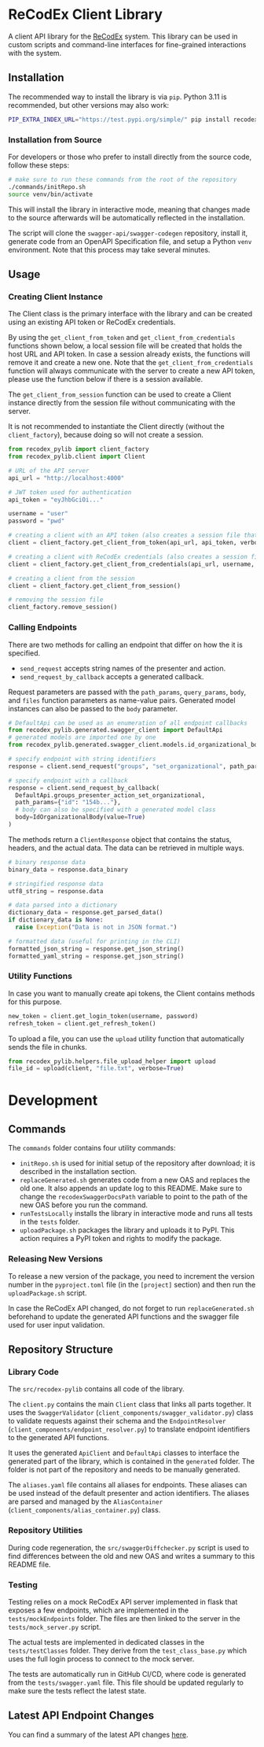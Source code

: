 # ReCodEx Client Library

A client API library for the [ReCodEx](https://recodex.mff.cuni.cz/) system.
This library can be used in custom scripts and command-line interfaces for fine-grained interactions with the system.

## Installation

The recommended way to install the library is via `pip`. Python 3.11 is recommended, but other versions may also work:

```bash
PIP_EXTRA_INDEX_URL="https://test.pypi.org/simple/" pip install recodex-pylib
```

### Installation from Source

For developers or those who prefer to install directly from the source code, follow these steps:

```bash
# make sure to run these commands from the root of the repository
./commands/initRepo.sh
source venv/bin/activate
```

This will install the library in interactive mode, meaning that changes made to the source afterwards will be automatically reflected in the installation.

The script will clone the `swagger-api/swagger-codegen` repository, install it, generate code from an OpenAPI Specification file, and setup a Python `venv` environment.
Note that this process may take several minutes.

## Usage

### Creating Client Instance

The Client class is the primary interface with the library and can be created using an existing API token or ReCodEx credentials.

By using the `get_client_from_token` and `get_client_from_credentials` functions shown below, a local session file will be created that holds the host URL and API token.
In case a session already exists, the functions will remove it and create a new one.
Note that the `get_client_from_credentials` function will always communicate with the server to create a new API token, please use the function below if there is a session available.

The `get_client_from_session` function can be used to create a Client instance directly from the session file without communicating with the server.

It is not recommended to instantiate the Client directly (without the `client_factory`), because doing so will not create a session.

```python
from recodex_pylib import client_factory
from recodex_pylib.client import Client

# URL of the API server
api_url = "http://localhost:4000"

# JWT token used for authentication
api_token = "eyJhbGciOi..."

username = "user"
password = "pwd"

# creating a client with an API token (also creates a session file that stores the API token)
client = client_factory.get_client_from_token(api_url, api_token, verbose=True)

# creating a client with ReCodEx credentials (also creates a session file that stores a newly created API token)
client = client_factory.get_client_from_credentials(api_url, username, password, verbose=True)

# creating a client from the session
client = client_factory.get_client_from_session()

# removing the session file
client_factory.remove_session()
```

### Calling Endpoints

There are two methods for calling an endpoint that differ on how the it is specified.
- `send_request` accepts string names of the presenter and action.
- `send_request_by_callback` accepts a generated callback.

Request parameters are passed with the `path_params`, `query_params`, `body`, and `files` function parameters as name-value pairs.
Generated model instances can also be passed to the `body` parameter. 

```python
# DefaultApi can be used as an enumeration of all endpoint callbacks
from recodex_pylib.generated.swagger_client import DefaultApi
# generated models are imported one by one
from recodex_pylib.generated.swagger_client.models.id_organizational_body import IdOrganizationalBody

# specify endpoint with string identifiers
response = client.send_request("groups", "set_organizational", path_params={"id": "154b..."}, body={"value": True})

# specify endpoint with a callback
response = client.send_request_by_callback(
  DefaultApi.groups_presenter_action_set_organizational, 
  path_params={"id": "154b..."},
  # body can also be specified with a generated model class
  body=IdOrganizationalBody(value=True)
)
```

The methods return a `ClientResponse` object that contains the status, headers, and the actual data.
The data can be retrieved in multiple ways.

```python
# binary response data
binary_data = response.data_binary

# stringified response data
utf8_string = response.data

# data parsed into a dictionary
dictionary_data = response.get_parsed_data()
if dictionary_data is None:
  raise Exception("Data is not in JSON format.")

# formatted data (useful for printing in the CLI)
formatted_json_string = response.get_json_string()
formatted_yaml_string = response.get_json_string()
```

### Utility Functions

In case you want to manually create api tokens, the Client contains methods for this purpose. 

```python
new_token = client.get_login_token(username, password)
refresh_token = client.get_refresh_token()
```

To upload a file, you can use the `upload` utility function that automatically sends the file in chunks.

```python
from recodex_pylib.helpers.file_upload_helper import upload
file_id = upload(client, "file.txt", verbose=True)
```

# Development

## Commands

The `commands` folder contains four utility commands:
- `initRepo.sh` is used for initial setup of the repository after download; it is described in the installation section.
- `replaceGenerated.sh` generates code from a new OAS and replaces the old one. It also appends an update log to this README. Make sure to change the `recodexSwaggerDocsPath` variable to point to the path of the new OAS before you run the command.
- `runTestsLocally` installs the library in interactive mode and runs all tests in the `tests` folder.
- `uploadPackage.sh` packages the library and uploads it to PyPI. This action requires a PyPI token and rights to modify the package.

### Releasing New Versions

To release a new version of the package, you need to increment the version number in the `pyproject.toml` file (in the `[project]` section) and then run the `uploadPackage.sh` script.

In case the ReCodEx API changed, do not forget to run `replaceGenerated.sh` beforehand to update the generated API functions and the swagger file used for user input validation.

## Repository Structure

### Library Code

The `src/recodex-pylib` contains all code of the library.

The `client.py` contains the main `Client` class that links all parts together.
It uses the `SwaggerValidator` (`client_components/swagger_validator.py`) class to validate requests against their schema and the `EndpointResolver` (`client_components/endpoint_resolver.py`) to translate endpoint identifiers to the generated API functions.

It uses the generated `ApiClient` and `DefaultApi` classes to interface the generated part of the library, which is contained in the `generated` folder.
The folder is not part of the repository and needs to be manually generated.

The `aliases.yaml` file contains all aliases for endpoints. These aliases can be used instead of the default presenter and action identifiers.
The aliases are parsed and managed by the `AliasContainer` (`client_components/alias_container.py`) class.

### Repository Utilities

During code regeneration, the `src/swaggerDiffchecker.py` script is used to find differences between the old and new OAS and writes a summary to this README file.

### Testing

Testing relies on a mock ReCodEx API server implemented in flask that exposes a few endpoints, which are implemented in the `tests/mockEndpoints` folder.
The files are then linked to the server in the `tests/mock_server.py` script.

The actual tests are implemented in dedicated classes in the `tests/testClasses` folder.
They derive from the `test_class_base.py` which uses the full login process to connect to the mock server.

The tests are automatically run in GitHub CI/CD, where code is generated from the `tests/swagger.yaml` file.
This file should be updated regularly to make sure the tests reflect the latest state.


## Latest API Endpoint Changes

You can find a summary of the latest API changes [here](api-changes.md).
